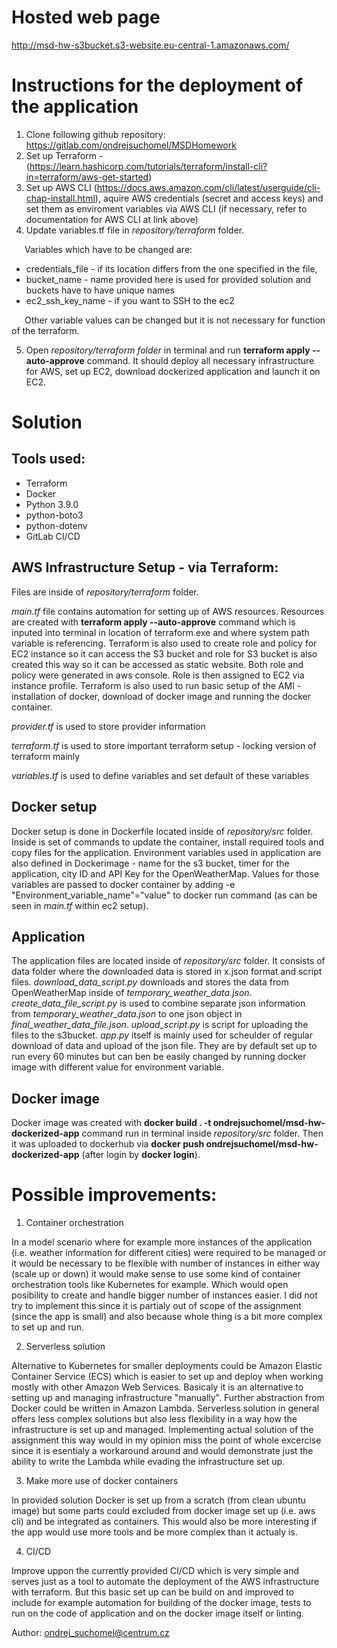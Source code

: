 # Hosted web page
http://msd-hw-s3bucket.s3-website.eu-central-1.amazonaws.com/


# Instructions for the deployment of the application

1. Clone following github repository: https://gitlab.com/ondrejsuchomel/MSDHomework 
2. Set up Terraform - (https://learn.hashicorp.com/tutorials/terraform/install-cli?in=terraform/aws-get-started)
3. Set up AWS CLI (https://docs.aws.amazon.com/cli/latest/userguide/cli-chap-install.html), aquire AWS credentials (secret and access keys) and set them as enviroment variables via AWS CLI (if necessary, refer to documentation for AWS CLI at link above)
4. Update variables.tf file in *repository/terraform* folder. 

&ensp;&ensp;&ensp;Variables which have to be changed are: 
* credentials_file - if its location differs from the one specified in the file, 
* bucket_name - name provided here is used for provided solution and buckets have to have unique names
* ec2_ssh_key_name - if you want to SSH to the ec2

&ensp;&ensp;&ensp;Other variable values can be changed but it is not necessary for function of the terraform.

5. Open *repository/terraform folder* in terminal and run **terraform apply --auto-approve** command. It should deploy all necessary infrastructure for AWS, set up EC2, download dockerized application and launch it on EC2.


# Solution

## Tools used:
* Terraform
* Docker
* Python 3.9.0
* python-boto3
* python-dotenv
* GitLab CI/CD

## AWS Infrastructure Setup - via Terraform:

Files are inside of *repository/terraform* folder.

*main.tf* file contains automation for setting up of AWS resources. Resources are created with **terraform apply --auto-approve** command which is inputed into terminal in location of terraform.exe and where system path variable is referencing.
Terraform is also used to create role and policy for EC2 instance so it can access the S3 bucket and role for S3 bucket is also created this way so it can be accessed as static website. Both role and policy were generated in aws console. Role is then assigned to EC2 via instance profile.
Terraform is also used to run basic setup of the AMI - installation of docker, download of docker image and running the docker container.

*provider.tf* is used to store provider information

*terraform.tf* is used to store important terraform setup - locking version of terraform mainly

*variables.tf* is used to define variables and set default of these variables 

## Docker setup

Docker setup is done in Dockerfile located inside of *repository/src* folder. Inside is set of commands to update the container, install required tools and copy files for the application. Environment variables used in application are also defined in Dockerimage - name for the s3 bucket, timer for the application, city ID and API Key for the OpenWeatherMap. Values for those variables are passed to docker container by adding -e "Environment_variable_name"="value" to docker run command (as can be seen in *main.tf* within ec2 setup).

## Application

The application files are located inside of *repository/src* folder. It consists of data folder where the downloaded data is stored in x.json format and script files. *download_data_script.py* downloads and stores the data from OpenWeatherMap inside of *temporary_weather_data.json*. *create_data_file_script.py* is used to combine separate json information from *temporary_weather_data.json* to one json object in *final_weather_data_file.json*. *upload_script.py* is script for uploading the files to the s3bucket. *app.py* itself is mainly used for scheulder of regular download of data and upload of the json file. They are by default set up to run every 60 minutes but can ben be easily changed by running docker image with different value for environment variable.

## Docker image

Docker image was created with **docker build . -t ondrejsuchomel/msd-hw-dockerized-app** command run in terminal inside *repository/src* folder. Then it was uploaded to dockerhub via **docker push ondrejsuchomel/msd-hw-dockerized-app** (after login by **docker login**).

# Possible improvements:

1. Container orchestration

In a model scenario where for example more instances of the application (i.e. weather information for different cities) were required to be managed or it would be necessary to be flexible with number of instances in either way (scale up or down) it would make sense to use some kind of container orchestration tools like Kubernetes for example. Which would open posibility to create and handle bigger number of instances easier. I did not try to implement this since it is partialy out of scope of the assignment (since the app is small) and also because whole thing is a bit more complex to set up and run.

2. Serverless solution

Alternative to Kubernetes for smaller deployments could be Amazon Elastic Container Service (ECS) which is easier to set up and deploy when working mostly with other Amazon Web Services. Basicaly it is an alternative to setting up and managing infrastructure "manually". Further abstraction from Docker could be written in Amazon Lambda. Serverless solution in general offers less complex solutions but also less flexibility in a way how the infrastructure is set up and managed. Implementing actual solution of the assignment this way would in my opinion miss the point of whole excercise since it is esentialy a workaround around and would demonstrate just the ability to write the Lambda while evading the infrastructure set up.

3. Make more use of docker containers

In provided solution Docker is set up from a scratch (from clean ubuntu image) but some parts could excluded from docker image set up (i.e. aws cli) and be integrated as containers. This would also be more interesting if the app would use more tools and be more complex than it actualy is.

4. CI/CD

Improve uppon the currently provided CI/CD which is very simple and serves just as a tool to automate the deployment of the AWS infrastructure with terraform. But this basic set up can be build on and improved to include for example automation for building of the docker image, tests to run on the code of application and on the docker image itself or linting.

Author: ondrej_suchomel@centrum.cz
